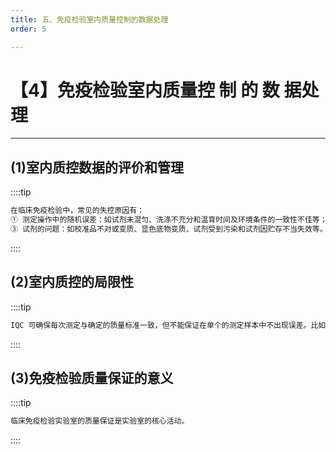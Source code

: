 ```yaml
---
title: 五、免疫检验室内质量控制的数据处理
order: 5

---
```


# 【4】免疫检验室内质量控 制 的 数 据处理

<kaodian :text="'免疫学检验记忆卡'" />

<!-- ###### 第二十一章 临床免疫检验的质量保证

> 临床免疫学检验 -->

<beitiM/>

---

## (1)室内质控数据的评价和管理

<son :text="'免疫学检验记忆卡'" text245="(1)室内质控数据的评价和管理" :textOption="[['了解','专业知识'],['了解','专业知识'],['了解','专业知识']]" />

::::tip

```js
在临床免疫检验中，常见的失控原因有：
① 测定操作中的随机误差：如试剂未混匀、洗涤不充分和温育时间及环境条件的一致性不佳等；② 仪器的问题：如光路不洁、比色波长不对、管道堵塞等；
③ 试剂的问题：如校准品不对或变质、显色底物变质、试剂受到污染和试剂因贮存不当失效等。
```

::::

## (2)室内质控的局限性

<son :text="'免疫学检验记忆卡'" text246="(2)室内质控的局限性" :textOption="[['了解','专业知识'],['了解','专业知识'],['了解','专业知识']]" />

::::tip

```js
IQC 可确保每次测定与确定的质量标准一致，但不能保证在单个的测定样本中不出现误差。比如标本鉴别错误、标本吸取错误、结果记录错误等。此类误差的发生率在不同的实验室有所不同，应均匀地分布于测定前、测定中和测定后的不同阶段。
```

::::

## (3)免疫检验质量保证的意义

<son :text="'免疫学检验记忆卡'" text247="(3)免疫检验质量保证的意义" :textOption="[['了解','专业知识'],['了解','专业知识'],['了解','专业知识']]" />

::::tip

```js
临床免疫检验实验室的质量保证是实验室的核心活动。
```

::::
